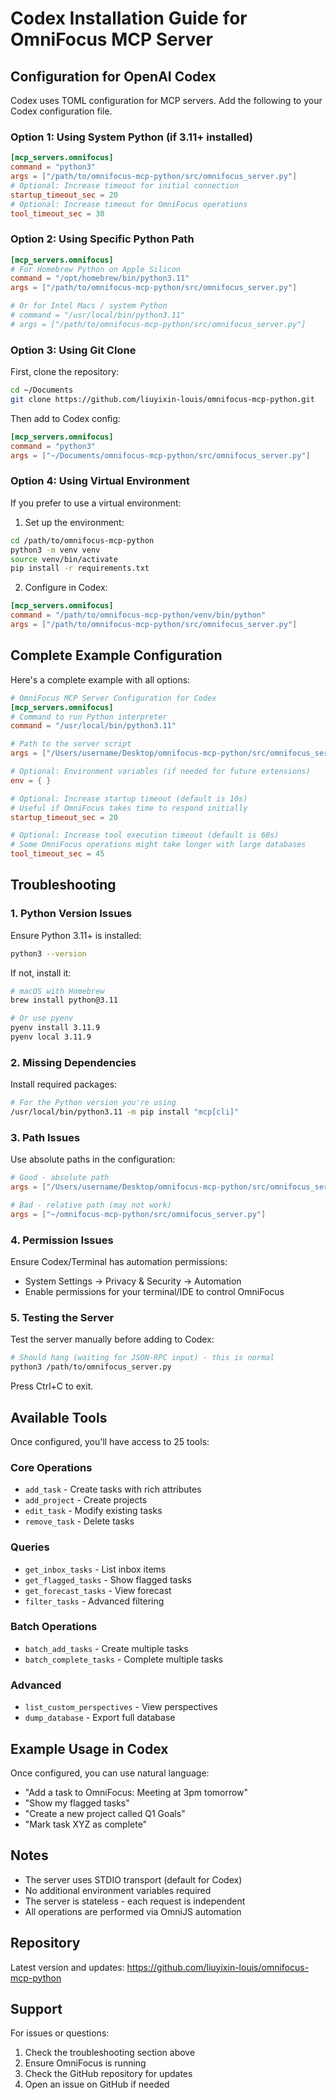 # Codex Installation Guide for OmniFocus MCP Server

## Configuration for OpenAI Codex

Codex uses TOML configuration for MCP servers. Add the following to your Codex configuration file.

### Option 1: Using System Python (if 3.11+ installed)

```toml
[mcp_servers.omnifocus]
command = "python3"
args = ["/path/to/omnifocus-mcp-python/src/omnifocus_server.py"]
# Optional: Increase timeout for initial connection
startup_timeout_sec = 20
# Optional: Increase timeout for OmniFocus operations
tool_timeout_sec = 30
```

### Option 2: Using Specific Python Path

```toml
[mcp_servers.omnifocus]
# For Homebrew Python on Apple Silicon
command = "/opt/homebrew/bin/python3.11"
args = ["/path/to/omnifocus-mcp-python/src/omnifocus_server.py"]

# Or for Intel Macs / system Python
# command = "/usr/local/bin/python3.11"
# args = ["/path/to/omnifocus-mcp-python/src/omnifocus_server.py"]
```

### Option 3: Using Git Clone

First, clone the repository:
```bash
cd ~/Documents
git clone https://github.com/liuyixin-louis/omnifocus-mcp-python.git
```

Then add to Codex config:
```toml
[mcp_servers.omnifocus]
command = "python3"
args = ["~/Documents/omnifocus-mcp-python/src/omnifocus_server.py"]
```

### Option 4: Using Virtual Environment

If you prefer to use a virtual environment:

1. Set up the environment:
```bash
cd /path/to/omnifocus-mcp-python
python3 -m venv venv
source venv/bin/activate
pip install -r requirements.txt
```

2. Configure in Codex:
```toml
[mcp_servers.omnifocus]
command = "/path/to/omnifocus-mcp-python/venv/bin/python"
args = ["/path/to/omnifocus-mcp-python/src/omnifocus_server.py"]
```

## Complete Example Configuration

Here's a complete example with all options:

```toml
# OmniFocus MCP Server Configuration for Codex
[mcp_servers.omnifocus]
# Command to run Python interpreter
command = "/usr/local/bin/python3.11"

# Path to the server script
args = ["/Users/username/Desktop/omnifocus-mcp-python/src/omnifocus_server.py"]

# Optional: Environment variables (if needed for future extensions)
env = { }

# Optional: Increase startup timeout (default is 10s)
# Useful if OmniFocus takes time to respond initially
startup_timeout_sec = 20

# Optional: Increase tool execution timeout (default is 60s)
# Some OmniFocus operations might take longer with large databases
tool_timeout_sec = 45
```

## Troubleshooting

### 1. Python Version Issues

Ensure Python 3.11+ is installed:
```bash
python3 --version
```

If not, install it:
```bash
# macOS with Homebrew
brew install python@3.11

# Or use pyenv
pyenv install 3.11.9
pyenv local 3.11.9
```

### 2. Missing Dependencies

Install required packages:
```bash
# For the Python version you're using
/usr/local/bin/python3.11 -m pip install "mcp[cli]"
```

### 3. Path Issues

Use absolute paths in the configuration:
```toml
# Good - absolute path
args = ["/Users/username/Desktop/omnifocus-mcp-python/src/omnifocus_server.py"]

# Bad - relative path (may not work)
args = ["~/omnifocus-mcp-python/src/omnifocus_server.py"]
```

### 4. Permission Issues

Ensure Codex/Terminal has automation permissions:
- System Settings → Privacy & Security → Automation
- Enable permissions for your terminal/IDE to control OmniFocus

### 5. Testing the Server

Test the server manually before adding to Codex:
```bash
# Should hang (waiting for JSON-RPC input) - this is normal
python3 /path/to/omnifocus_server.py
```

Press Ctrl+C to exit.

## Available Tools

Once configured, you'll have access to 25 tools:

### Core Operations
- `add_task` - Create tasks with rich attributes
- `add_project` - Create projects
- `edit_task` - Modify existing tasks
- `remove_task` - Delete tasks

### Queries
- `get_inbox_tasks` - List inbox items
- `get_flagged_tasks` - Show flagged tasks
- `get_forecast_tasks` - View forecast
- `filter_tasks` - Advanced filtering

### Batch Operations
- `batch_add_tasks` - Create multiple tasks
- `batch_complete_tasks` - Complete multiple tasks

### Advanced
- `list_custom_perspectives` - View perspectives
- `dump_database` - Export full database

## Example Usage in Codex

Once configured, you can use natural language:
- "Add a task to OmniFocus: Meeting at 3pm tomorrow"
- "Show my flagged tasks"
- "Create a new project called Q1 Goals"
- "Mark task XYZ as complete"

## Notes

- The server uses STDIO transport (default for Codex)
- No additional environment variables required
- The server is stateless - each request is independent
- All operations are performed via OmniJS automation

## Repository

Latest version and updates:
https://github.com/liuyixin-louis/omnifocus-mcp-python

## Support

For issues or questions:
1. Check the troubleshooting section above
2. Ensure OmniFocus is running
3. Check the GitHub repository for updates
4. Open an issue on GitHub if needed